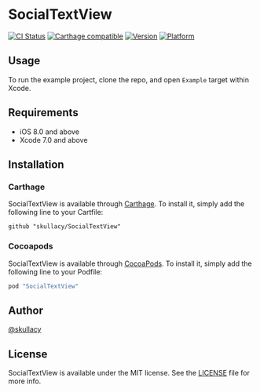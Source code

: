 # SocialTextView

[![CI Status](http://img.shields.io/travis/skullacy/SocialTextView.svg?style=flat)](https://travis-ci.org/skullacy/SocialTextView)
[![Carthage compatible](https://img.shields.io/badge/Carthage-compatible-4BC51D.svg?style=flat)](https://github.com/Carthage/Carthage)
[![Version](https://img.shields.io/cocoapods/v/SocialTextView.svg?style=flat)](http://cocoapods.org/pods/SocialTextView)
[![Platform](https://img.shields.io/cocoapods/p/SocialTextView.svg?style=flat)](http://cocoapods.org/pods/SocialTextView)

## Usage

To run the example project, clone the repo, and open `Example` target within Xcode.

## Requirements

- iOS 8.0 and above
- Xcode 7.0 and above

## Installation

### Carthage

SocialTextView is available through [Carthage](https://github.com/carthage/carthage). To install it, simply add the following line to your Cartfile:

```
github "skullacy/SocialTextView"
```

### Cocoapods

SocialTextView is available through [CocoaPods](http://cocoapods.org). To install
it, simply add the following line to your Podfile:

```ruby
pod "SocialTextView"
```

## Author

[@skullacy](https://github.com/skullacy)

## License

SocialTextView is available under the MIT license. See the [LICENSE](LICENSE) file for more info.
